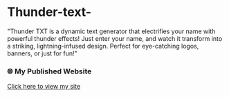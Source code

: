 # Thunder-text-
"Thunder TXT is a dynamic text generator that electrifies your name with powerful thunder effects! Just enter your name, and watch it transform into a striking, lightning-infused design. Perfect for eye-catching logos, banners, or just for fun!"
### 🌐 My Published Website
[Click here to view my site](https://raviraj-01.github.io/Thunder-text/)
